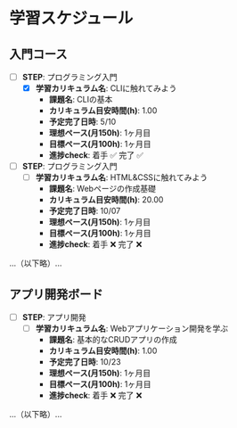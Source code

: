 # 学習スケジュール

## 入門コース

- [ ] **STEP**: プログラミング入門
  - [x] **学習カリキュラム名**: CLIに触れてみよう
    - **課題名**: CLIの基本
    - **カリキュラム目安時間(h)**: 1.00
    - **予定完了日時**: 5/10
    - **理想ペース(月150h)**: 1ヶ月目
    - **目標ペース(月100h)**: 1ヶ月目
    - **進捗check**: 着手 ✅ 完了 ✅

- [ ] **STEP**: プログラミング入門
  - [ ] **学習カリキュラム名**: HTML&CSSに触れてみよう
    - **課題名**: Webページの作成基礎
    - **カリキュラム目安時間(h)**: 20.00
    - **予定完了日時**: 10/07
    - **理想ペース(月150h)**: 1ヶ月目
    - **目標ペース(月100h)**: 1ヶ月目
    - **進捗check**: 着手 ❌ 完了 ❌

...（以下略）...

## アプリ開発ボード

- [ ] **STEP**: アプリ開発
  - [ ] **学習カリキュラム名**: Webアプリケーション開発を学ぶ
    - **課題名**: 基本的なCRUDアプリの作成
    - **カリキュラム目安時間(h)**: 1.00
    - **予定完了日時**: 10/23
    - **理想ペース(月150h)**: 1ヶ月目
    - **目標ペース(月100h)**: 1ヶ月目
    - **進捗check**: 着手 ❌ 完了 ❌

...（以下略）...